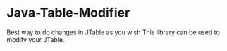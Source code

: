 # Java-Table-Modifier
Best way to do changes in JTable as you wish
This library can be used to modify your JTable.
